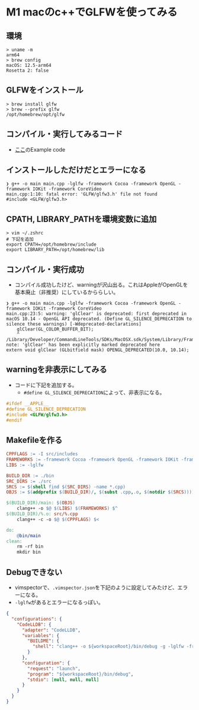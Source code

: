 # M1 macのc++でGLFWを使ってみる

## 環境

```shell
> uname -m
arm64
> brew config
macOS: 12.5-arm64
Rosetta 2: false
```

## GLFWをインストール

```shell
> brew install glfw
> brew --prefix glfw
/opt/homebrew/opt/glfw
```

## コンパイル・実行してみるコード

- [ここ](https://www.glfw.org/documentation.html)のExample code

## インストールしただけだとエラーになる

```shell
❯ g++ -o main main.cpp -lglfw -framework Cocoa -framework OpenGL -framework IOKit -framework CoreVideo
main.cpp:1:10: fatal error: 'GLFW/glfw3.h' file not found
#include <GLFW/glfw3.h>
```

## CPATH, LIBRARY_PATHを環境変数に追加

```shell
> vim ~/.zshrc
# 下記を追加
export CPATH=/opt/homebrew/include
export LIBRARY_PATH=/opt/homebrew/lib
```

## コンパイル・実行成功

- コンパイル成功したけど、warningが沢山出る。これはAppleがOpenGLを基本廃止（非推奨）にしているかららしい。

```shell
❯ g++ -o main main.cpp -lglfw -framework Cocoa -framework OpenGL -framework IOKit -framework CoreVideo
main.cpp:23:5: warning: 'glClear' is deprecated: first deprecated in macOS 10.14 - OpenGL API deprecated. (Define GL_SILENCE_DEPRECATION to silence these warnings) [-Wdeprecated-declarations]
    glClear(GL_COLOR_BUFFER_BIT);
    ^
/Library/Developer/CommandLineTools/SDKs/MacOSX.sdk/System/Library/Frameworks/OpenGL.framework/Headers/gl.h:2394:13: note: 'glClear' has been explicitly marked deprecated here
extern void glClear (GLbitfield mask) OPENGL_DEPRECATED(10.0, 10.14);
```

## warningを非表示にしてみる

- コードに下記を追加する。
  - `#define GL_SILENCE_DEPRECATION`によって、非表示になる。

```cpp
#ifdef __APPLE__
#define GL_SILENCE_DEPRECATION
#include <GLFW/glfw3.h>
#endif
```

## Makefileを作る

```Makefile
CPPFLAGS := -I src/includes
FRAMEWORKS := -framework Cocoa -framework OpenGL -framework IOKit -framework CoreVideo
LIBS := -lglfw

BUILD_DIR := ./bin
SRC_DIRS := ./src
SRCS := $(shell find $(SRC_DIRS) -name *.cpp)
OBJS := $(addprefix $(BUILD_DIR)/, $(subst .cpp,.o, $(notdir $(SRCS))))

$(BUILD_DIR)/main: $(OBJS)
	clang++ -o $@ $(LIBS) $(FRAMEWORKS) $^ 
$(BUILD_DIR)/%.o: src/%.cpp
	clang++ -c -o $@ $(CPPFLAGS) $<

do:
	@bin/main
clean:
	rm -rf bin
	mkdir bin

```

## Debugできない

- vimspectorで、`.vimspector.json`を下記のように設定してみたけど、エラーになる。
- `-lglfw`があるとエラーになるっぽい。

```json
{
  "configurations": {
    "CodeLLDB": {
      "adapter": "CodeLLDB",
      "variables": {
        "BUILDME": {
          "shell": "clang++ -o ${workspaceRoot}/bin/debug -g -lglfw -framework Cocoa -framework OpenGL -framework IOKit -framework CoreVideo ${workspaceRoot}/src/main.cpp"
        }
      },
      "configuration": {
        "request": "launch",
        "program": "${workspaceRoot}/bin/debug",
        "stdio": [null, null, null]
      }
    }
  }
}

```
